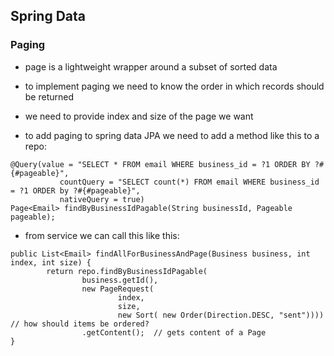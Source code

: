 ## Spring Data

### Paging

* page is a lightweight wrapper around a subset of sorted data

* to implement paging we need to know the order in which records should be returned

* we need to provide index and size of the page we want

* to add paging to spring data JPA we need to add a method like this to a repo:

```
@Query(value = "SELECT * FROM email WHERE business_id = ?1 ORDER BY ?#{#pageable}",
		   countQuery = "SELECT count(*) FROM email WHERE business_id = ?1 ORDER by ?#{#pageable}",
		   nativeQuery = true)
Page<Email> findByBusinessIdPagable(String businessId, Pageable pageable);
```

* from service we can call this like this:

```
public List<Email> findAllForBusinessAndPage(Business business, int index, int size) {
		return repo.findByBusinessIdPagable(
				business.getId(), 
				new PageRequest(
						index, 
						size, 
						new Sort( new Order(Direction.DESC, "sent")))) // how should items be ordered?
				.getContent();  // gets content of a Page
}
```

